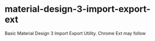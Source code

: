 # material-design-3-import-export-ext
Basic Material Design 3 Import Export Utility. Chrome Ext may follow
